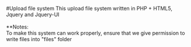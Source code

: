 #Upload file system
This upload file system written in PHP + HTML5, Jquery and Jquery-UI  
<br>
**Notes:  
To make this system can work properly, ensure that we give permission to write files into "files" folder
